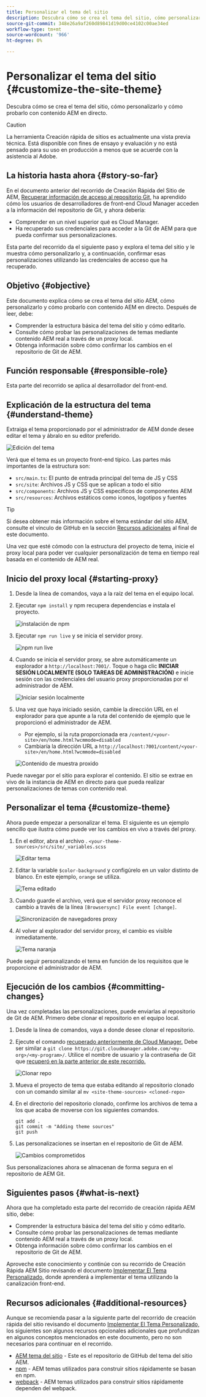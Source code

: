 ```yaml
---
title: Personalizar el tema del sitio
description: Descubra cómo se crea el tema del sitio, cómo personalizarlo y cómo probarlo con contenido AEM en directo.
source-git-commit: 348e26a9af260d89841d19d00ce4102c00ae34ed
workflow-type: tm+mt
source-wordcount: '966'
ht-degree: 0%

---
```



# Personalizar el tema del sitio {#customize-the-site-theme}

Descubra cómo se crea el tema del sitio, cómo personalizarlo y cómo probarlo con contenido AEM en directo.

>[!CAUTION]
>
>La herramienta Creación rápida de sitios es actualmente una vista previa técnica. Está disponible con fines de ensayo y evaluación y no está pensado para su uso en producción a menos que se acuerde con la asistencia al Adobe.

## La historia hasta ahora {#story-so-far}

En el documento anterior del recorrido de Creación Rápida del Sitio de AEM, [Recuperar información de acceso al repositorio Git,](retrieve-access.md) ha aprendido cómo los usuarios de desarrolladores de front-end Cloud Manager acceden a la información del repositorio de Git, y ahora debería:

* Comprender en un nivel superior qué es Cloud Manager.
* Ha recuperado sus credenciales para acceder a la Git de AEM para que pueda confirmar sus personalizaciones.

Esta parte del recorrido da el siguiente paso y explora el tema del sitio y le muestra cómo personalizarlo y, a continuación, confirmar esas personalizaciones utilizando las credenciales de acceso que ha recuperado.

## Objetivo {#objective}

Este documento explica cómo se crea el tema del sitio AEM, cómo personalizarlo y cómo probarlo con contenido AEM en directo. Después de leer, debe:

* Comprender la estructura básica del tema del sitio y cómo editarlo.
* Consulte cómo probar las personalizaciones de temas mediante contenido AEM real a través de un proxy local.
* Obtenga información sobre cómo confirmar los cambios en el repositorio de Git de AEM.

## Función responsable {#responsible-role}

Esta parte del recorrido se aplica al desarrollador del front-end.

## Explicación de la estructura del tema {#understand-theme}

Extraiga el tema proporcionado por el administrador de AEM donde desee editar el tema y ábralo en su editor preferido.

![Edición del tema](assets/edit-theme.png)

Verá que el tema es un proyecto front-end típico. Las partes más importantes de la estructura son:

* `src/main.ts`: El punto de entrada principal del tema de JS y CSS
* `src/site`: Archivos JS y CSS que se aplican a todo el sitio
* `src/components`: Archivos JS y CSS específicos de componentes AEM
* `src/resources`: Archivos estáticos como iconos, logotipos y fuentes

>[!TIP]
>
>Si desea obtener más información sobre el tema estándar del sitio AEM, consulte el vínculo de GitHub en la sección [Recursos adicionales](#additional-resources) al final de este documento.

Una vez que esté cómodo con la estructura del proyecto de tema, inicie el proxy local para poder ver cualquier personalización de tema en tiempo real basada en el contenido de AEM real.

## Inicio del proxy local {#starting-proxy}

1. Desde la línea de comandos, vaya a la raíz del tema en el equipo local.
1. Ejecutar `npm install` y npm recupera dependencias e instala el proyecto.

   ![instalación de npm](assets/npm-install.png)

1. Ejecutar `npm run live` y se inicia el servidor proxy.

   ![npm run live](assets/npm-run-live.png)

1. Cuando se inicia el servidor proxy, se abre automáticamente un explorador a `http://localhost:7001/`. Toque o haga clic **INICIAR SESIÓN LOCALMENTE (SOLO TAREAS DE ADMINISTRACIÓN)** e inicie sesión con las credenciales del usuario proxy proporcionadas por el administrador de AEM.

   ![Iniciar sesión localmente](assets/sign-in-locally.png)

1. Una vez que haya iniciado sesión, cambie la dirección URL en el explorador para que apunte a la ruta del contenido de ejemplo que le proporcionó el administrador de AEM.

   * Por ejemplo, si la ruta proporcionada era `/content/<your-site>/en/home.html?wcmmode=disabled`
   * Cambiaría la dirección URL a `http://localhost:7001/content/<your-site>/en/home.html?wcmmode=disabled`

   ![Contenido de muestra proxido](assets/proxied-sample-content.png)

Puede navegar por el sitio para explorar el contenido. El sitio se extrae en vivo de la instancia de AEM en directo para que pueda realizar personalizaciones de temas con contenido real.

## Personalizar el tema {#customize-theme}

Ahora puede empezar a personalizar el tema. El siguiente es un ejemplo sencillo que ilustra cómo puede ver los cambios en vivo a través del proxy.

1. En el editor, abra el archivo . `<your-theme-sources>/src/site/_variables.scss`

   ![Editar tema](assets/edit-theme.png)

1. Editar la variable `$color-background` y configúrelo en un valor distinto de blanco. En este ejemplo, `orange` se utiliza.

   ![Tema editado](assets/edited-theme.png)

1. Cuando guarde el archivo, verá que el servidor proxy reconoce el cambio a través de la línea `[Browsersync] File event [change]`.

   ![Sincronización de navegadores proxy](assets/proxy-browsersync.png)

1. Al volver al explorador del servidor proxy, el cambio es visible inmediatamente.

   ![Tema naranja](assets/orange-theme.png)

Puede seguir personalizando el tema en función de los requisitos que le proporcione el administrador de AEM.

## Ejecución de los cambios {#committing-changes}

Una vez completadas las personalizaciones, puede enviarlas al repositorio de Git de AEM. Primero debe clonar el repositorio en el equipo local.

1. Desde la línea de comandos, vaya a donde desee clonar el repositorio.
1. Ejecute el comando [recuperado anteriormente de Cloud Manager.](retrieve-access.md) Debe ser similar a `git clone https://git.cloudmanager.adobe.com/<my-org>/<my-program>/`. Utilice el nombre de usuario y la contraseña de Git que [recuperó en la parte anterior de este recorrido.](retrieve-access.md)

   ![Clonar repo](assets/clone-repo.png)

1. Mueva el proyecto de tema que estaba editando al repositorio clonado con un comando similar al `mv <site-theme-sources> <cloned-repo>`
1. En el directorio del repositorio clonado, confirme los archivos de tema a los que acaba de moverse con los siguientes comandos.

   ```text
   git add .
   git commit -m "Adding theme sources"
   git push
   ```

1. Las personalizaciones se insertan en el repositorio de Git de AEM.

   ![Cambios comprometidos](assets/changes-committed.png)

Sus personalizaciones ahora se almacenan de forma segura en el repositorio de AEM Git.

## Siguientes pasos {#what-is-next}

Ahora que ha completado esta parte del recorrido de creación rápida AEM sitio, debe:

* Comprender la estructura básica del tema del sitio y cómo editarlo.
* Consulte cómo probar las personalizaciones de temas mediante contenido AEM real a través de un proxy local.
* Obtenga información sobre cómo confirmar los cambios en el repositorio de Git de AEM.

Aproveche este conocimiento y continúe con su recorrido de Creación Rápida AEM Sitio revisando el documento [Implementar El Tema Personalizado,](deploy-theme.md) donde aprenderá a implementar el tema utilizando la canalización front-end.

## Recursos adicionales {#additional-resources}

Aunque se recomienda pasar a la siguiente parte del recorrido de creación rápida del sitio revisando el documento [Implementar El Tema Personalizado,](deploy-theme.md) los siguientes son algunos recursos opcionales adicionales que profundizan en algunos conceptos mencionados en este documento, pero no son necesarios para continuar en el recorrido.

* [AEM tema del sitio](https://github.com/adobe/aem-site-template-standard-theme-e2e) - Este es el repositorio de GitHub del tema del sitio AEM.
* [npm](https://www.npmjs.com) - AEM temas utilizados para construir sitios rápidamente se basan en npm.
* [webpack](https://webpack.js.org) - AEM temas utilizados para construir sitios rápidamente dependen del webpack.